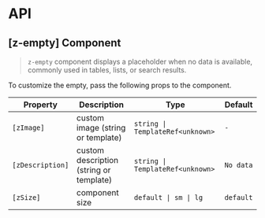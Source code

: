 # API

## [z-empty] <span class="api-type-label component">Component</span>

> `z-empty` component displays a placeholder when no data is available, commonly used in tables, lists, or search results.

To customize the empty, pass the following props to the component.

| Property         | Description                             | Type                             | Default   |
| ---------------- | --------------------------------------- | -------------------------------- | --------- |
| `[zImage]`       | custom image (string or template)       | `string \| TemplateRef<unknown>` | `-`       |
| `[zDescription]` | custom description (string or template) | `string \| TemplateRef<unknown>` | `No data` |
| `[zSize]`        | component size                          | `default \| sm \| lg`            | `default` |
